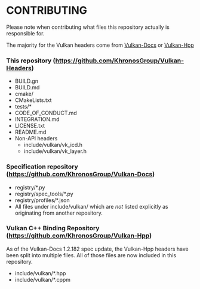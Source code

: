 # CONTRIBUTING

Please note when contributing what files this repository actually is responsible for.

The majority for the Vulkan headers come from [Vulkan-Docs](https://github.com/KhronosGroup/Vulkan-Docs) or [Vulkan-Hpp](https://github.com/KhronosGroup/Vulkan-Hpp)

### This repository (https://github.com/KhronosGroup/Vulkan-Headers)

* BUILD.gn
* BUILD.md
* cmake/
* CMakeLists.txt
* tests/*
* CODE_OF_CONDUCT.md
* INTEGRATION.md
* LICENSE.txt
* README.md
* Non-API headers
  * include/vulkan/vk_icd.h
  * include/vulkan/vk_layer.h

### Specification repository (https://github.com/KhronosGroup/Vulkan-Docs)

* registry/*.py
* registry/spec_tools/*.py
* registry/profiles/*.json
* All files under include/vulkan/ which are *not* listed explicitly as originating from another repository.

### Vulkan C++ Binding Repository (https://github.com/KhronosGroup/Vulkan-Hpp)

As of the Vulkan-Docs 1.2.182 spec update, the Vulkan-Hpp headers have been
split into multiple files. All of those files are now included in this
repository.

* include/vulkan/*.hpp
* include/vulkan/*.cppm
